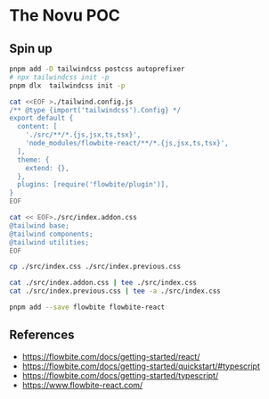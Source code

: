 # The Novu POC

## Spin up


```bash
pnpm add -D tailwindcss postcss autoprefixer
# npx tailwindcss init -p
pnpm dlx  tailwindcss init -p

cat <<EOF >./tailwind.config.js
/** @type {import('tailwindcss').Config} */
export default {
  content: [
    './src/**/*.{js,jsx,ts,tsx}',
    'node_modules/flowbite-react/**/*.{js,jsx,ts,tsx}',
  ],
  theme: {
    extend: {},
  },
  plugins: [require('flowbite/plugin')],
}
EOF

cat << EOF>./src/index.addon.css
@tailwind base;
@tailwind components;
@tailwind utilities;
EOF

cp ./src/index.css ./src/index.previous.css

cat ./src/index.addon.css | tee ./src/index.css
cat ./src/index.previous.css | tee -a ./src/index.css

pnpm add --save flowbite flowbite-react


```


## References

* https://flowbite.com/docs/getting-started/react/
* https://flowbite.com/docs/getting-started/quickstart/#typescript
* https://flowbite.com/docs/getting-started/typescript/
* https://www.flowbite-react.com/